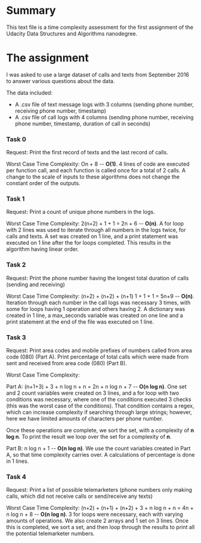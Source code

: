 # Summary

This text file is a time complexity assessment for the first assignment of the Udacity Data Structures and Algorithms nanodegree.

# The assignment

I was asked to use a large dataset of calls and texts from September 2016 to answer various questions about the data.

The data included:

- A .csv file of text message logs with 3 columns (sending phone number, receiving phone number, timestamp)
- A .csv file of call logs with 4 columns (sending phone number, receiving phone number, timestamp, duration of call in seconds)

### Task 0

Request: Print the first record of texts and the last record of calls.

Worst Case Time Complexity: On + 8 -- **O(1)**.  4 lines of code are executed per function call, and each function is called once for a total of 2 calls.  A change to the scale of inputs to these algorithms does not change the constant order of the outputs.

### Task 1

Request: Print a count of unique phone numbers in the logs.

Worst Case Time Complexity: 2(n+2) + 1 + 1 = 2n + 6 -- **O(n)**.  A for loop with 2 lines was used to iterate through all numbers in the logs twice, for calls and texts.  A set was created on 1 line, and a print statement was executed on 1 line after the for loops completed. This results in the algorithm having linear order.

### Task 2

Request: Print the phone number having the longest total duration of calls (sending and receiving)

Worst Case Time Complexity: (n+2) + (n+2) + (n+1) 1 + 1 + 1 = 5n+9 -- **O(n)**.  Iteration through each number in the call logs was necessary 3 times, with some for loops having 1 operation and others having 2.  A dictionary was created in 1 line, a max_seconds variable was created on one line and a print statement at the end of the file was executed on 1 line.

### Task 3

Request: Print area codes and mobile prefixes of numbers called from area code (080) (Part A).  Print percentage of total calls which were made from sent and received from area code (080) (Part B). 

Worst Case Time Complexity: 

Part A:  (n+1+3) + 3 + n log n + n = 2n + n log n + 7 -- **O(n log n)**. One set and 2 count variables were created on 3 lines, and a for loop with two conditions was necessary, where one of the conditions executed 3 checks (this was the worst case of the conditions).  That condition contains a regex, which can increase complexity if searching through large strings; however, here we have limited amounts of characters per phone number.

Once these operations are complete, we sort the set, with a complexity of **n log n**. To print the result we loop over the set for a complexity of **n**.

Part B: n log n + 1 -- **O(n log n)**.  We use the count variables created in Part A, so that time complexity carries over. A calculations of percentage is done in 1 lines.

### Task 4

Request: Print a list of possible telemarketers (phone numbers only making calls, which did not receive calls or send/receive any texts)

Worst Case Time Complexity: (n+2) + (n+1) + (n+2) + 3 + n log n + n = 4n + n log n + 8 -- **O(n log n)**. 3 for loops were necessary, each with varying amounts of operations.  We also create 2 arrays and 1 set on 3 lines.  Once this is completed, we sort a set, and then loop through the results to print all the potential telemarketer numbers.